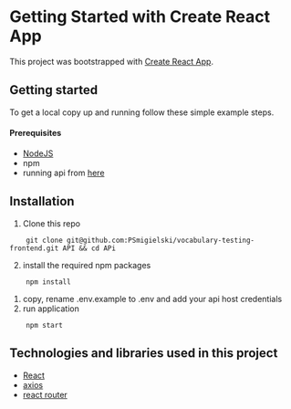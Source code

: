 # Getting Started with Create React App

This project was bootstrapped with [Create React App](https://github.com/facebook/create-react-app).

## Getting started

To get a local copy up and running follow these simple example steps.


#### Prerequisites

  - [NodeJS](https://nodejs.org/en/)
  - npm
  - running api from [here](https://github.com/PSmigielski/vocabulary-testing-API)

## Installation
1. Clone this repo
```  
    git clone git@github.com:PSmigielski/vocabulary-testing-frontend.git API && cd APi
```
2. install the required npm packages

```
    npm install
```
1. copy, rename .env.example to .env and add your api host credentials 
2. run application
```
    npm start
```

## Technologies and libraries used in this project
 - [React](https://reactjs.org/)
 - [axios](https://github.com/axios/axios)
 - [react router](https://reactrouter.com/)
